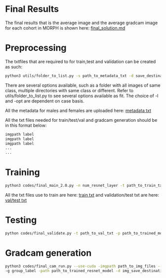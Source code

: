# Final Results

The final results that is the average image and the average gradcam image for each cohort in MORPH is shown here: [final_solution.md](final_solution.md)


# Preprocessing

The txtfiles that are required to for train,test and validation can be created as such:

~~~bash
python3 utils/folder_to_list.py -s path_to_metadata_txt -d save_destination -l 0 -n name_to_save --path sourcepath -opt 0 
~~~

There are several options available, such as a folder with all images of same class, multiple directories with same class or different. Refer to utils/folder_to_list.py to see several options available as fit. The choice of -l and -opt are dependent on case basis.

All the metadata for males and females are uploaded here: [metadata txt](https://drive.google.com/drive/folders/1zp7BsRb7M42PRj6EoyHbqZIeQAlV8oc4)

All the txt files needed for train/test/val and gradcam generation should be in this format below:
~~~bash
imgpath label
imgpath label
imgpath label
...
...
~~~

# Training

~~~bash
python3 codes/final_main_2.0.py -n num_resnet_layer -t path_to_train_txt -v path_to_val_txt -d path_to_save_trained_models
~~~

All the txt files use to train are here: [train txt](https://drive.google.com/drive/folders/1zp7BsRb7M42PRj6EoyHbqZIeQAlV8oc4) and validation/test txt are here: [val/test txt](https://github.com/Czajka-Teaching/semester-project-abhatta1234/tree/main/txtfiles)

# Testing

~~~bash
python codes/final_validate.py -t path_to_val_txt -p path_to_trained_model
~~~


# Gradcam generation

~~~bash
python3 codes/final_cam_run.py --use-cuda -imgpath path_to_img_files --method gradcam \ 
-g group_label -path path_to_trained_resnet_model -d img_save_destination
~~~
